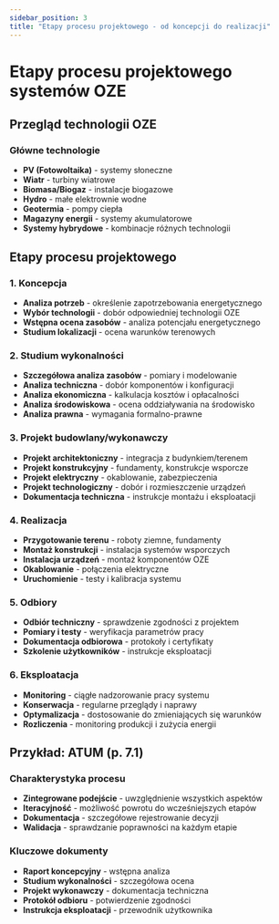 ```yaml
---
sidebar_position: 3
title: "Etapy procesu projektowego - od koncepcji do realizacji"
---
```


# Etapy procesu projektowego systemów OZE

## Przegląd technologii OZE

### Główne technologie
- **PV (Fotowoltaika)** - systemy słoneczne
- **Wiatr** - turbiny wiatrowe
- **Biomasa/Biogaz** - instalacje biogazowe
- **Hydro** - małe elektrownie wodne
- **Geotermia** - pompy ciepła
- **Magazyny energii** - systemy akumulatorowe
- **Systemy hybrydowe** - kombinacje różnych technologii

## Etapy procesu projektowego

### 1. Koncepcja
- **Analiza potrzeb** - określenie zapotrzebowania energetycznego
- **Wybór technologii** - dobór odpowiedniej technologii OZE
- **Wstępna ocena zasobów** - analiza potencjału energetycznego
- **Studium lokalizacji** - ocena warunków terenowych

### 2. Studium wykonalności
- **Szczegółowa analiza zasobów** - pomiary i modelowanie
- **Analiza techniczna** - dobór komponentów i konfiguracji
- **Analiza ekonomiczna** - kalkulacja kosztów i opłacalności
- **Analiza środowiskowa** - ocena oddziaływania na środowisko
- **Analiza prawna** - wymagania formalno-prawne

### 3. Projekt budowlany/wykonawczy
- **Projekt architektoniczny** - integracja z budynkiem/terenem
- **Projekt konstrukcyjny** - fundamenty, konstrukcje wsporcze
- **Projekt elektryczny** - okablowanie, zabezpieczenia
- **Projekt technologiczny** - dobór i rozmieszczenie urządzeń
- **Dokumentacja techniczna** - instrukcje montażu i eksploatacji

### 4. Realizacja
- **Przygotowanie terenu** - roboty ziemne, fundamenty
- **Montaż konstrukcji** - instalacja systemów wsporczych
- **Instalacja urządzeń** - montaż komponentów OZE
- **Okablowanie** - połączenia elektryczne
- **Uruchomienie** - testy i kalibracja systemu

### 5. Odbiory
- **Odbiór techniczny** - sprawdzenie zgodności z projektem
- **Pomiary i testy** - weryfikacja parametrów pracy
- **Dokumentacja odbiorowa** - protokoły i certyfikaty
- **Szkolenie użytkowników** - instrukcje eksploatacji

### 6. Eksploatacja
- **Monitoring** - ciągłe nadzorowanie pracy systemu
- **Konserwacja** - regularne przeglądy i naprawy
- **Optymalizacja** - dostosowanie do zmieniających się warunków
- **Rozliczenia** - monitoring produkcji i zużycia energii

## Przykład: ATUM (p. 7.1)

### Charakterystyka procesu
- **Zintegrowane podejście** - uwzględnienie wszystkich aspektów
- **Iteracyjność** - możliwość powrotu do wcześniejszych etapów
- **Dokumentacja** - szczegółowe rejestrowanie decyzji
- **Walidacja** - sprawdzanie poprawności na każdym etapie

### Kluczowe dokumenty
- **Raport koncepcyjny** - wstępna analiza
- **Studium wykonalności** - szczegółowa ocena
- **Projekt wykonawczy** - dokumentacja techniczna
- **Protokół odbioru** - potwierdzenie zgodności
- **Instrukcja eksploatacji** - przewodnik użytkownika
